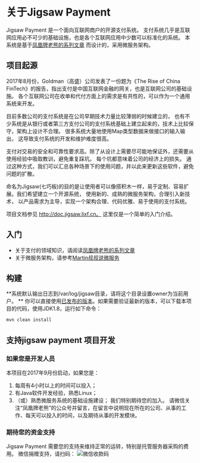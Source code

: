 # 关于Jigsaw Payment

Jigsaw Payment 是一个面向互联网商户的开源支付系统。 支付系统几乎是互联网应用必不可少的基础设施，也是各个互联网应用中少数可以标准化的系统。 
本系统是基于[凤凰牌老熊的系列文章](http://blog.lixf.cn) 而设计的，采用微服务架构。

## 项目起源

2017年8月份，Goldman（高盛）公司发表了一份题为《The Rise of China FinTech》的报告，指出支付是中国互联网金融的网关，也是互联网公司的基础设施。 
各个互联网公司在收单和代付方面上的需求是有共性的，可以作为一个通用系统来开发。 

 目前多数公司的支付系统是在公司早期技术力量比较薄弱的时候建立的，
也有不少系统是从银行或者第三方支付公司的支付系统基础上建立起来的，技术上比较保守，架构上设计不合理。 很多系统大量地使用Map类型数据来做接口的输入输出，
这导致支付系统的开发和维护难度很高。

支付对交易的安全和可靠性要求高。除了从设计上需要尽可能地保证外，还需要从使用经验中吸取教训，避免重复踩坑。 每个坑都意味着公司的经济上的损失。 
通过这种方式，我们可以汇总各种场景下的使用问题，并以此来更新这些软件，避免问题的扩散。 

命名为Jigsaw(七巧板)的目的是让使用者可以像搭积木一样，易于定制、容易扩展。我们希望建立一个开源系统， 使用新的、成熟的微服务架构，合理引入新技术，
以产品需求为主导，实现一个架构合理、代码优雅、易于使用的支付系统。 

项目文档参见 http://doc.jigsaw.lixf.cn。 这里仅是一个简单的入门介绍。 

## 入门

- 关于支付的领域知识，请阅读[凤凰牌老熊的系列文章](http://blog.lixf.cn) 
- 关于微服务架构，请参考[Martin叔叔说微服务](https://martinfowler.com/articles/microservices.html)

## 构建 

**系统默认输出日志到/var/log/jigsaw目录，请将这个目录设置owner为当前用户。 **
你可以直接使用[已发布的版本](http://release.jigsaw.lixf.cn)。如果需要验证最新的版本，可以下载本项目的代码，使用JDK1.8，运行如下命令：

```javascript
mvn clean install
```

## 支持jigsaw payment 项目开发

### 如果您是开发人员

本项目在2017年9月份启动，如果您是：
1. 每周有4小时以上的时间可以投入；
2. 有Java软件开发经验，熟悉Linux；
3.  （或）熟悉微服务系统的基础设施建设；
我们特别期待您的加入。 请微信关注“凤凰牌老熊”的公众号并留言，在留言中说明现在所在的公司、从事的工作、每天可以投入的时间，以及期待从事的开发模块。

### 期待您的资金支持

Jigsaw Payment 需要您的支持来维持正常的运转，特别是托管服务器采购的费用。 
微信捐赠支持，请扫码：
![微信收款码](http://doc.jigsaw.lixf.cn/img/in-post/pay.jpg)


